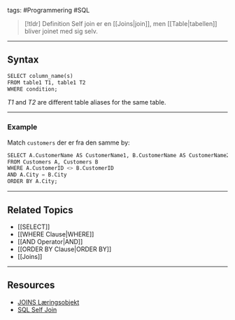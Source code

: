 tags: #Programmering #SQL

> [!tldr] Definition
> Self join er en [[Joins|join]], men [[Table|tabellen]] bliver joinet med sig selv.

---

## Syntax
```SQL
SELECT column_name(s)  
FROM table1 T1, table1 T2  
WHERE condition;
```
_T1_ and _T2_ are different table aliases for the same table.

---

### Example
Match `customers` der er fra den samme by:
```SQL
SELECT A.CustomerName AS CustomerName1, B.CustomerName AS CustomerName2, A.City  
FROM Customers A, Customers B  
WHERE A.CustomerID <> B.CustomerID  
AND A.City = B.City  
ORDER BY A.City;
```

---

## Related Topics
- [[SELECT]]
- [[WHERE Clause|WHERE]]
- [[AND Operator|AND]]
- [[ORDER BY Clause|ORDER BY]]
- [[Joins]]

---

## Resources
- [JOINS Læringsobjekt](https://scorm.itslearning.com/data/3289/C20150/ims_import_17/scormcontent/index.html#/lessons/Xh1h5Fdn8KpTJAPPs09i5HcJfDfpkvGT)
- [SQL Self Join](https://www.w3schools.com/sql/sql_join_self.asp)